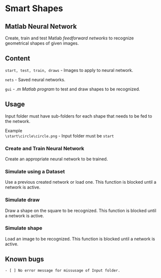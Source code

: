 # Smart Shapes

## Matlab Neural Network

Create, train and test Matlab <i>feedforward networks</i> to recognize geometrical shapes of given images.

## Content

`start, test, train, draws` - Images to apply to neural network.

`nets` - Saved neural networks.

`gui` - <i>.m Matlab program</i> to test and draw shapes to be recognized.

## Usage

Input folder must have sub-folders for each shape that needs to be fed to the network.

Example <br>
```\start\circle\circle.png``` - Input folder must be `start`

### Create and Train Neural Network
Create an appropriate neural network to be trained.

### Simulate using a Dataset
Use a previous created network or load one. This function is blocked until a network is active.

### Simulate draw
Draw a shape on the square to be recognized. This function is blocked until a network is active.

### Simulate shape
Load an image to be recognized. This function is blocked until a network is active.

## Known bugs
    - [ ] No error message for missusage of Input folder.